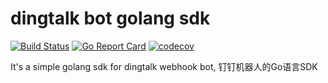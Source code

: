 # dingtalk bot golang sdk
[![Build Status](https://travis-ci.org/wuxinwei/dingtalk-robot-go-sdk.svg?branch=master)](https://travis-ci.org/wuxinwei/dingtalk-robot-go-sdk)
[![Go Report Card](https://goreportcard.com/badge/github.com/wuxinwei/dingtalk-robot-go-sdk)](https://goreportcard.com/report/github.com/wuxinwei/dingtalk-robot-go-sdk)
[![codecov](https://codecov.io/gh/wuxinwei/dingtalk-robot-go-sdk/branch/master/graph/badge.svg)](https://codecov.io/gh/wuxinwei/dingtalk-robot-go-sdk)

It's a simple golang sdk for dingtalk webhook bot, 钉钉机器人的Go语言SDK